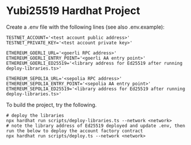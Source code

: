 # Yubi25519 Hardhat Project

Create a .env file with the following lines (see also .env.example):

```shell
TESTNET_ACCOUNT='<test account public address>'
TESTNET_PRIVATE_KEY='<test account private key>'

ETHEREUM_GOERLI_URL='<goerli RPC address>'
ETHEREUM_GOERLI_ENTRY_POINT='<goerli AA entry point>'
ETHEREUM_GOERLI_ED25519='<library address for Ed25519 after running deploy-libraries.ts>'

ETHEREUM_SEPOLIA_URL='<sepolia RPC address>'
ETHEREUM_SEPOLIA_ENTRY_POINT='<sepolia AA entry point>'
ETHEREUM_SEPOLIA_ED25519='<library address for Ed25519 after running deploy-libraries.ts>'
```

To build the project, try the following.

```shell
# deploy the libraries
npx hardhat run scripts/deploy-libraries.ts --network <network>
# note the library address of Ed25519 deployed and update .env, then run the below to deploy the account factory contract
npx hardhat run scripts/deploy.ts --network <network>
```
